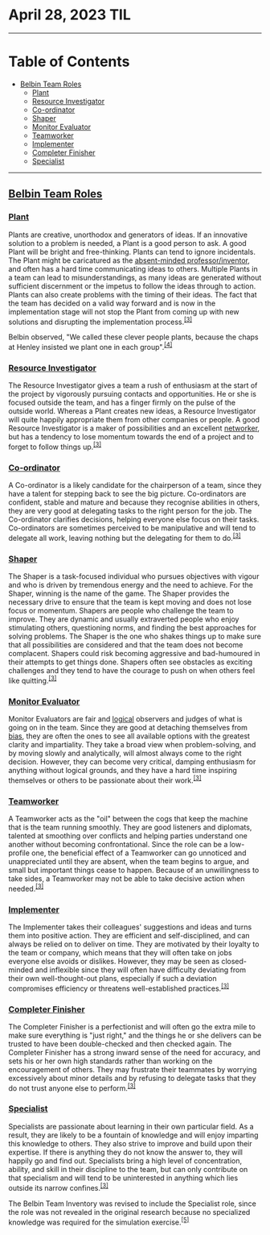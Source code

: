 # April 28, 2023 TIL

---

# Table of Contents

<!-- vim-markdown-toc GFM -->

* [Belbin Team Roles](#belbin-team-roles)
    * [Plant](#plant)
    * [Resource Investigator](#resource-investigator)
    * [Co-ordinator](#co-ordinator)
    * [Shaper](#shaper)
    * [Monitor Evaluator](#monitor-evaluator)
    * [Teamworker](#teamworker)
    * [Implementer](#implementer)
    * [Completer Finisher](#completer-finisher)
    * [Specialist](#specialist)

<!-- vim-markdown-toc -->

---

## [Belbin Team Roles](https://en.wikipedia.org/wiki/Team_Role_Inventories?useskin=vector#Belbin_Team_Roles)

### [Plant](https://en.wikipedia.org/wiki/Team_Role_Inventories?useskin=vector#Plant)

Plants are creative, unorthodox and generators of ideas. If an innovative solution to a problem is needed, a Plant is a good person to ask. A good Plant will be bright and free-thinking. Plants can tend to ignore incidentals. The Plant might be caricatured as the [absent-minded professor/inventor](chrome-extension://pcmpcfapbekmbjjkdalcgopdkipoggdi/wiki/Absent-minded_professor "Absent-minded professor"), and often has a hard time communicating ideas to others. Multiple Plants in a team can lead to misunderstandings, as many ideas are generated without sufficient discernment or the impetus to follow the ideas through to action. Plants can also create problems with the timing of their ideas. The fact that the team has decided on a valid way forward and is now in the implementation stage will not stop the Plant from coming up with new solutions and disrupting the implementation process.<sup id="cite_ref-Belbin_Team_Roles_3-0" class="reference"><a href="chrome-extension://pcmpcfapbekmbjjkdalcgopdkipoggdi/_generated_background_page.html#cite_note-Belbin_Team_Roles-3">[3]</a></sup>

Belbin observed, "We called these clever people plants, because the chaps at Henley insisted we plant one in each group".<sup id="cite_ref-4" class="reference"><a href="chrome-extension://pcmpcfapbekmbjjkdalcgopdkipoggdi/_generated_background_page.html#cite_note-4">[4]</a></sup>

### [Resource Investigator](https://en.wikipedia.org/wiki/Team_Role_Inventories?useskin=vector#Resource_Investigator)

The Resource Investigator gives a team a rush of enthusiasm at the start of the project by vigorously pursuing contacts and opportunities. He or she is focused outside the team, and has a finger firmly on the pulse of the outside world. Whereas a Plant creates new ideas, a Resource Investigator will quite happily appropriate them from other companies or people. A good Resource Investigator is a maker of possibilities and an excellent [networker](chrome-extension://pcmpcfapbekmbjjkdalcgopdkipoggdi/wiki/Connector_(social) "Connector (social)"), but has a tendency to lose momentum towards the end of a project and to forget to follow things up.<sup id="cite_ref-Belbin_Team_Roles_3-1" class="reference"><a href="chrome-extension://pcmpcfapbekmbjjkdalcgopdkipoggdi/_generated_background_page.html#cite_note-Belbin_Team_Roles-3">[3]</a></sup>

### [Co-ordinator](https://en.wikipedia.org/wiki/Team_Role_Inventories?useskin=vector#Co-ordinator)

A Co-ordinator is a likely candidate for the chairperson of a team, since they have a talent for stepping back to see the big picture. Co-ordinators are confident, stable and mature and because they recognise abilities in others, they are very good at delegating tasks to the right person for the job. The Co-ordinator clarifies decisions, helping everyone else focus on their tasks. Co-ordinators are sometimes perceived to be manipulative and will tend to delegate all work, leaving nothing but the delegating for them to do.<sup id="cite_ref-Belbin_Team_Roles_3-2" class="reference"><a href="chrome-extension://pcmpcfapbekmbjjkdalcgopdkipoggdi/_generated_background_page.html#cite_note-Belbin_Team_Roles-3">[3]</a></sup>

### [Shaper](https://en.wikipedia.org/wiki/Team_Role_Inventories?useskin=vector#Shaper)

The Shaper is a task-focused individual who pursues objectives with vigour and who is driven by tremendous energy and the need to achieve. For the Shaper, winning is the name of the game. The Shaper provides the necessary drive to ensure that the team is kept moving and does not lose focus or momentum. Shapers are people who challenge the team to improve. They are dynamic and usually extraverted people who enjoy stimulating others, questioning norms, and finding the best approaches for solving problems. The Shaper is the one who shakes things up to make sure that all possibilities are considered and that the team does not become complacent. Shapers could risk becoming aggressive and bad-humoured in their attempts to get things done. Shapers often see obstacles as exciting challenges and they tend to have the courage to push on when others feel like quitting.<sup id="cite_ref-Belbin_Team_Roles_3-3" class="reference"><a href="chrome-extension://pcmpcfapbekmbjjkdalcgopdkipoggdi/_generated_background_page.html#cite_note-Belbin_Team_Roles-3">[3]</a></sup>

### [Monitor Evaluator](https://en.wikipedia.org/wiki/Team_Role_Inventories?useskin=vector#Monitor_Evaluator)

Monitor Evaluators are fair and [logical](chrome-extension://pcmpcfapbekmbjjkdalcgopdkipoggdi/wiki/Logic_and_rationality "Logic and rationality") observers and judges of what is going on in the team. Since they are good at detaching themselves from [bias](chrome-extension://pcmpcfapbekmbjjkdalcgopdkipoggdi/wiki/Bias "Bias"), they are often the ones to see all available options with the greatest clarity and impartiality. They take a broad view when problem-solving, and by moving slowly and analytically, will almost always come to the right decision. However, they can become very critical, damping enthusiasm for anything without logical grounds, and they have a hard time inspiring themselves or others to be passionate about their work.<sup id="cite_ref-Belbin_Team_Roles_3-4" class="reference"><a href="chrome-extension://pcmpcfapbekmbjjkdalcgopdkipoggdi/_generated_background_page.html#cite_note-Belbin_Team_Roles-3">[3]</a></sup>

### [Teamworker](https://en.wikipedia.org/wiki/Team_Role_Inventories?useskin=vector#Teamworker)

A Teamworker acts as the "oil" between the cogs that keep the machine that is the team running smoothly. They are good listeners and diplomats, talented at smoothing over conflicts and helping parties understand one another without becoming confrontational. Since the role can be a low-profile one, the beneficial effect of a Teamworker can go unnoticed and unappreciated until they are absent, when the team begins to argue, and small but important things cease to happen. Because of an unwillingness to take sides, a Teamworker may not be able to take decisive action when needed.<sup id="cite_ref-Belbin_Team_Roles_3-5" class="reference"><a href="chrome-extension://pcmpcfapbekmbjjkdalcgopdkipoggdi/_generated_background_page.html#cite_note-Belbin_Team_Roles-3">[3]</a></sup>

### [Implementer](https://en.wikipedia.org/wiki/Team_Role_Inventories?useskin=vector#Implementer)

The Implementer takes their colleagues' suggestions and ideas and turns them into positive action. They are efficient and self-disciplined, and can always be relied on to deliver on time. They are motivated by their loyalty to the team or company, which means that they will often take on jobs everyone else avoids or dislikes. However, they may be seen as closed-minded and inflexible since they will often have difficulty deviating from their own well-thought-out plans, especially if such a deviation compromises efficiency or threatens well-established practices.<sup id="cite_ref-Belbin_Team_Roles_3-6" class="reference"><a href="chrome-extension://pcmpcfapbekmbjjkdalcgopdkipoggdi/_generated_background_page.html#cite_note-Belbin_Team_Roles-3">[3]</a></sup>

### [Completer Finisher](https://en.wikipedia.org/wiki/Team_Role_Inventories?useskin=vector#Completer_Finisher)

The Completer Finisher is a perfectionist and will often go the extra mile to make sure everything is "just right," and the things he or she delivers can be trusted to have been double-checked and then checked again. The Completer Finisher has a strong inward sense of the need for accuracy, and sets his or her own high standards rather than working on the encouragement of others. They may frustrate their teammates by worrying excessively about minor details and by refusing to delegate tasks that they do not trust anyone else to perform.<sup id="cite_ref-Belbin_Team_Roles_3-7" class="reference"><a href="chrome-extension://pcmpcfapbekmbjjkdalcgopdkipoggdi/_generated_background_page.html#cite_note-Belbin_Team_Roles-3">[3]</a></sup>

### [Specialist](https://en.wikipedia.org/wiki/Team_Role_Inventories?useskin=vector#Specialist)

Specialists are passionate about learning in their own particular field. As a result, they are likely to be a fountain of knowledge and will enjoy imparting this knowledge to others. They also strive to improve and build upon their expertise. If there is anything they do not know the answer to, they will happily go and find out. Specialists bring a high level of concentration, ability, and skill in their discipline to the team, but can only contribute on that specialism and will tend to be uninterested in anything which lies outside its narrow confines.<sup id="cite_ref-Belbin_Team_Roles_3-8" class="reference"><a href="chrome-extension://pcmpcfapbekmbjjkdalcgopdkipoggdi/_generated_background_page.html#cite_note-Belbin_Team_Roles-3">[3]</a></sup>

The Belbin Team Inventory was revised to include the Specialist role, since the role was not revealed in the original research because no specialized knowledge was required for the simulation exercise.<sup id="cite_ref-Belbin_Team_Roles_History_5-0" class="reference"><a href="chrome-extension://pcmpcfapbekmbjjkdalcgopdkipoggdi/_generated_background_page.html#cite_note-Belbin_Team_Roles_History-5">[5]</a></sup>


